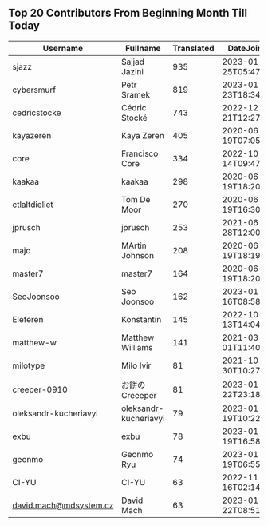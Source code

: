 ## Top 20 Contributors From Beginning Month Till Today ##
|Username|Fullname|Translated|DateJoined|
|--------|--------|----------|----------|
|sjazz|Sajjad Jazini|935|2023-01-25T05:47:07.|
|cybersmurf|Petr Sramek|819|2023-01-23T18:34:00.|
|cedricstocke|Cédric Stocké|743|2022-12-21T12:27:36.|
|kayazeren|Kaya Zeren|405|2020-06-19T07:05:24Z|
|core|Francisco Core|334|2022-10-14T09:47:20.|
|kaakaa|kaakaa|298|2020-06-19T18:20:26Z|
|ctlaltdieliet|Tom De Moor|270|2020-06-19T16:30:47Z|
|jprusch|jprusch|253|2021-06-28T12:00:18.|
|majo|MArtin Johnson|208|2020-06-19T18:19:45Z|
|master7|master7|164|2020-06-19T18:20:39.|
|SeoJoonsoo|Seo Joonsoo|162|2023-01-16T08:58:24.|
|Eleferen|Konstantin|145|2022-10-13T14:04:24Z|
|matthew-w|Matthew Williams|141|2021-03-01T11:40:28.|
|milotype|Milo Ivir|81|2021-10-30T10:27:42.|
|creeper-0910|お餅のCreeeper|81|2023-01-22T23:18:29.|
|oleksandr-kucheriavyi|oleksandr-kucheriavyi|79|2023-01-19T10:22:19.|
|exbu|exbu|78|2023-01-19T16:58:57.|
|geonmo|Geonmo Ryu|74|2023-01-19T06:55:44.|
|CI-YU|CI-YU|63|2022-11-16T02:14:58.|
|david.mach@mdsystem.cz|David Mach|63|2023-01-22T08:51:32.|
